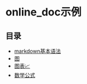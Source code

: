 # online_doc示例

## 目录

* [markdown基本语法](./md_base.md)
* [图](./graph.md)
* [图表📈](./charts.md)
* [数学公式](./math.md)